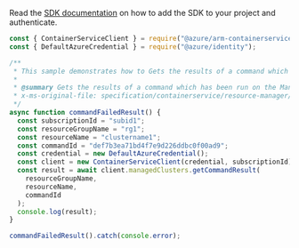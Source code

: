 Read the [SDK documentation](https://github.com/Azure/azure-sdk-for-js/blob/%40azure%2Farm-containerservice_16.1.0-beta.1/sdk/containerservice/arm-containerservice/README.md) on how to add the SDK to your project and authenticate.

```javascript
const { ContainerServiceClient } = require("@azure/arm-containerservice");
const { DefaultAzureCredential } = require("@azure/identity");

/**
 * This sample demonstrates how to Gets the results of a command which has been run on the Managed Cluster.
 *
 * @summary Gets the results of a command which has been run on the Managed Cluster.
 * x-ms-original-file: specification/containerservice/resource-manager/Microsoft.ContainerService/stable/2022-03-01/examples/RunCommandResultFailed.json
 */
async function commandFailedResult() {
  const subscriptionId = "subid1";
  const resourceGroupName = "rg1";
  const resourceName = "clustername1";
  const commandId = "def7b3ea71bd4f7e9d226ddbc0f00ad9";
  const credential = new DefaultAzureCredential();
  const client = new ContainerServiceClient(credential, subscriptionId);
  const result = await client.managedClusters.getCommandResult(
    resourceGroupName,
    resourceName,
    commandId
  );
  console.log(result);
}

commandFailedResult().catch(console.error);
```
